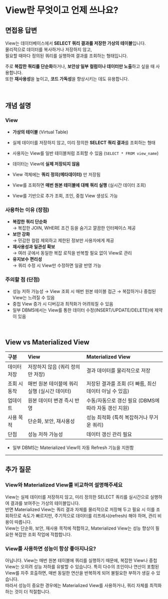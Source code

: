 # View란 무엇이고 언제 쓰나요? 
## 면접용 답변

View는 데이터베이스에서 **SELECT 쿼리 결과를 저장한 가상의 테이블**입니다.  
물리적으로 데이터를 복사하거나 저장하지 않고,  
필요할 때마다 정의된 쿼리를 실행하여 결과를 조회하는 형태입니다.

주로 **복잡한 쿼리를 단순화**하거나, **보안상 일부 컬럼이나 데이터만 노출**하고 싶을 때 사용합니다.  
또한 **재사용성**을 높이고, **코드 가독성**을 향상시키는 데도 유용합니다.

<br>

## 개념 설명
### View
- **가상의 테이블** (Virtual Table)  
- 실제 데이터를 저장하지 않고, 미리 정의한 **SELECT 쿼리 결과**를 조회하는 형태
- 사용자는 View를 일반 테이블처럼 조회할 수 있음 (`SELECT * FROM view_name`)


- 데이터는 View에 **실제 저장되지 않음**  
- View 객체에는 **쿼리 정의(메타데이터)** 만 저장됨
- View를 조회하면 **매번 원본 테이블에 대해 쿼리 실행** (실시간 데이터 조회)
- View를 기반으로 추가 조회, 조인, 중첩 View 생성도 가능

### 사용하는 이유 (장점)
- **복잡한 쿼리 단순화**  
  → 복잡한 JOIN, WHERE 조건 등을 숨기고 깔끔한 인터페이스 제공
- **보안 강화**  
  → 민감한 컬럼 제외하고 제한된 정보만 사용자에게 제공
- **재사용성과 일관성 확보**  
  → 여러 곳에서 동일한 복잡 로직을 반복할 필요 없이 View로 관리
- **유지보수 편리성**  
  → 쿼리 수정 시 View만 수정하면 일괄 반영 가능

### 주의할 점 (단점)
- 성능 저하 가능성 → View 조회 시 매번 원본 테이블 접근 → 복잡하거나 중첩된 View는 느려질 수 있음
- 중첩 View 증가 시 디버깅과 최적화가 어려워질 수 있음
- 일부 DBMS에서는 View를 통한 데이터 수정(INSERT/UPDATE/DELETE)에 제약이 있음

<br>


## View vs Materialized View

| 구분 | View                       | Materialized View                 |
|:----|:---------------------------|:----------------------------------|
| 데이터 저장 | 저장하지 않음 (쿼리 정의만 저장)       | 결과 데이터를 물리적으로 저장             |
| 조회 시 동작 | 매번 원본 테이블에 쿼리 실행 (실시간 데이터) | 저장된 결과를 조회 (더 빠름, 최신 데이터 아닐 수 있음) |
| 업데이트 | 원본 데이터 변경 즉시 반영            | 수동/자동으로 갱신 필요 (DBMS에 따라 자동 갱신 지원) |
| 사용 목적 | 단순화, 보안, 재사용성              | 성능 최적화 (특히 복잡하거나 무거운 쿼리)         |
| 단점 | 성능 저하 가능성                  | 데이터 갱신 관리 필요                      |

- 일부 DBMS는 Materialized View의 자동 Refresh 기능을 지원함

---
## 추가 질문
### View와 Materialized View를 비교하여 설명해주세요
View는 실제 데이터를 저장하지 않고, 미리 정의한 SELECT 쿼리를 실시간으로 실행하여 결과를 보여주는 가상의 테이블입니다.  
반면 Materialized View는 쿼리 결과 자체를 물리적으로 저장해 두고 필요 시 이를 조회하므로 속도가 빠르지만, 주기적으로 데이터를 리프레시(refresh) 해야 하며, 관리 비용이 따릅니다.  
View는 단순화, 보안, 재사용 목적에 적합하고, Materialized View는 성능 향상이 필요한 복잡한 조회 작업에 적합합니다.

### View를 사용하면 성능이 항상 좋아지나요?
아닙니다. View는 매번 원본 테이블에 쿼리를 실행하기 때문에, 복잡한 View나 중첩 View는 오히려 성능 저하를 유발할 수 있습니다.
특히 다수의 조인이나 연산이 포함된 View를 자주 호출하면, 매번 동일한 연산을 반복하게 되어 불필요한 부하가 생길 수 있습니다.  
따라서 성능이 중요한 경우에는 Materialized View를 사용하거나, 쿼리 자체를 최적화하는 것이 더 적절합니다.